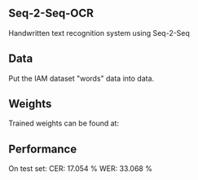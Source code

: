 ## Seq-2-Seq-OCR
Handwritten text recognition system using Seq-2-Seq

## Data
Put the IAM dataset "words" data into data.

## Weights

Trained weights can be found at:

## Performance
On test set:
CER:  17.054 %
WER:  33.068 %
